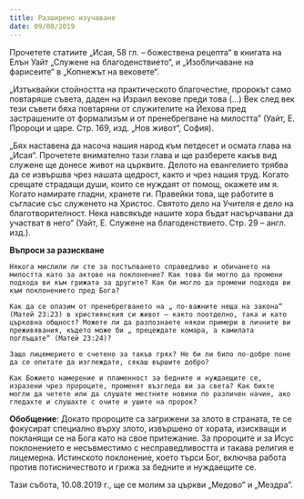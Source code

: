 ```yaml
---
title: Разширено изучаване
date: 09/08/2019
---
```


Прочетете статиите „Исая, 58 гл. – божествена рецепта“ в книгата на Елън Уайт „Служене на благоденствието“, и „Изобличаване на фарисеите“ в „Копнежът на вековете“.

„Изтъквайки стойността на практическото благочестие, пророкът само повтаряше съвета, даден на Израил векове преди това (...) Век след век тези съвети бяха повтаряни от служителите на Йехова пред застрашените от формализъм и от пренебрегване на милостта” (Уайт, Е. Пророци и царе. Стр. 169, изд. „Нов живот“, София).

„Бях наставена да насоча нашия народ към петдесет и осмата глава на „Исая“. Прочетете внимателно тази глава и ще разберете какъв вид служене ще донесе живот на църквите. Делото на евангелието трябва да се извършва чрез нашата щедрост, както и чрез нашия труд. Когато срещате страдащи души, които се нуждаят от помощ, окажете им я. Когато намирате гладни, хранете ги. Правейки това, ще работите в съгласие със служенето на Христос. Святото дело на Учителя е дело на благотворителност. Нека навсякъде нашите хора бъдат насърчавани да участват в него“ (Уайт, Е. Служене на благоденствието. Стр. 29 – англ. изд.).

**Въпроси за разискване**

`Някога мислили ли сте за постъпването справедливо и обичането на милостта като за актове на поклонение? Как това би могло да промени подхода ви към грижата за другите? Как би могло да промени подхода ви към поклонението пред Бога?`

`Как да се опазим от пренебрегването на „ по-важните неща на закона“ (Матей 23:23) в християнския си живот – както поотделно, така и като църковна общност? Можете ли да разпознаете някои примери в личните ви преживявания, където може би „ прецеждате комара, а камилата поглъщате“ (Матей 23:24)?`

`Защо лицемерието е счетено за такъв грях? Не би ли било по-добре поне да се опитате да изглеждате, сякаш вършите добро?`

`Как Божието намерение и пламенност за бедните и нуждаещите се, изразени чрез пророците, променят възгледа ви за света? Как бихте могли да четете или да слушате местните новини по различен начин, ако гледахте и слушахте с очите и ушите на пророк?`

**Обобщение**: Докато пророците са загрижени за злото в страната, те се фокусират специално върху злото, извършено от хората, изискващи и покланящи се на Бога като на свое притежание. За пророците и за Исус поклонението е несъвместимо с несправедливостта и такава религия е лицемерна. Истинското поклонение, което търси Бог, включва работа против потисничеството и грижа за бедните и нуждаещите се.

Тази събота, 10.08.2019 г., ще се молим за църкви „Медово” и „Мездра”.